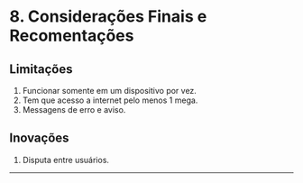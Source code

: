 # 8. Considerações Finais e Recomentações
## Limitações
1. Funcionar somente em um dispositivo por vez.
2. Tem que acesso a internet pelo menos 1 mega.
3. Messagens de erro e aviso.

## Inovações
1. Disputa entre usuários.
***
